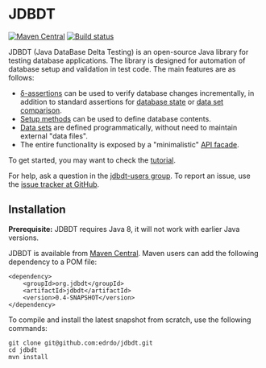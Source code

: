 # JDBDT 

[![Maven Central](https://maven-badges.herokuapp.com/maven-central/org.jdbdt/jdbdt/badge.svg?style=flat)](https://maven-badges.herokuapp.com/maven-central/org.jdbdt/jdbdt)
[![Build status](https://api.travis-ci.org/edrdo/jdbdt.png?branch=master)](https://travis-ci.org/edrdo/jdbdt)

JDBDT (Java DataBase Delta Testing) is an open-source Java library for 
testing database applications. The library is designed for automation 
of database setup and validation in test code. The main features are as follows:

* [&delta;-assertions](DBAssertions.html#DeltaAssertions) can be used to verify 
database changes incrementally, in addition to standard
assertions for [database state](DBAssertions.html#StateAssertions) 
or [data set comparison](DBAssertions.html#DataSetAssertions).
* [Setup methods](DBSetup.html) can be used to define database contents. 
* [Data sets](DataSets.html) are defined programmatically,
without need to maintain external "data files". 
* The entire functionality is exposed by a "minimalistic" 
[API facade](Facade.html).

To get started, you may want to check the [tutorial](Tutorial.html).

For help, ask a question in the
[jdbdt-users group](https://groups.google.com/forum/#!forum/jdbdt-users).
To report an issue, use the 
[issue tracker at GitHub](https://github.com/edrdo/jdbdt/issues).

## Installation 

**Prerequisite:** JDBDT requires Java 8, it will not work 
with earlier Java versions. 

JDBDT is available from [Maven Central](http://search.maven.org/#search%7Cga%7C1%7Cjdbdt).
Maven users can add the following dependency to a POM file:


	<dependency>
		<groupId>org.jdbdt</groupId>
        <artifactId>jdbdt</artifactId>
        <version>0.4-SNAPSHOT</version>
    </dependency>

To compile and install the latest snapshot from scratch, use
the following commands:

	git clone git@github.com:edrdo/jdbdt.git
	cd jdbdt
	mvn install 
	
